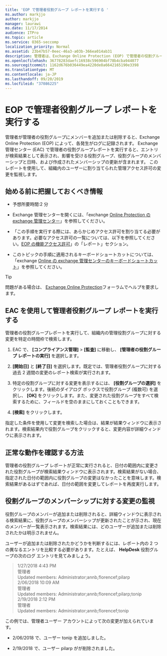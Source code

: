 ```yaml
---
title: 'EOP で管理者役割グループ レポートを実行する '
ms.author: markjjo
author: markjjo
manager: laurawi
ms.date: 11/17/2014
audience: ITPro
ms.topic: article
ms.service: O365-seccomp
localization_priority: Normal
ms.assetid: 23b47b57-0eec-46a3-a03b-366ea014ab31
description: 管理者は、Exchange Online Protection (EOP) で管理者の役割グループレポートを実行する方法について説明します。 このレポートは、管理者が管理者の役割グループに対してメンバーを追加または削除したときにログに記録されます。 Microsoft Exchange Online Protection (EOP) は、各発生回数をログに記録します。
ms.openlocfilehash: 36778283daefc16938c596904bf78b4cba944077
ms.sourcegitcommit: 1162d676b036449ea4220de8a6642165190e3398
ms.translationtype: MT
ms.contentlocale: ja-JP
ms.lasthandoff: 09/20/2019
ms.locfileid: "37086225"
---
```

# <a name="run-an-administrator-role-group-report-in-eop"></a>EOP で管理者役割グループ レポートを実行する

 管理者が管理者の役割グループにメンバーを追加または削除すると、Exchange Online Protection (EOP) によって、各発生がログに記録されます。 Exchange 管理センター (EAC) で管理者の役割グループレポートを実行すると、エントリが検索結果として表示され、影響を受ける役割グループ、役割グループのメンバーシップと日時、および作成されたメンバーシップの更新が含まれます。 このレポートを使用して、組織内のユーザーに割り当てられた管理アクセス許可の変更を監視します。
  
## <a name="what-do-you-need-to-know-before-you-begin"></a>始める前に把握しておくべき情報

- 予想所要時間:2 分

- Exchange 管理センターを開くには、「exchange [Online Protection の exchange 管理センター](exchange-admin-center-in-exchange-online-protection-eop.md)」を参照してください。

- 「この手順を実行する際には、あらかじめアクセス許可を割り当てる必要があります。必要なアクセス許可の一覧については、以下を参照してください。[EOP の機能アクセス許可](feature-permissions-in-eop.md)」の「レポート」セクション。

- このトピックの手順に適用されるキーボードショートカットについては、「exchange [Online の exchange 管理センターのキーボードショートカット](https://docs.microsoft.com/Exchange/accessibility/keyboard-shortcuts-in-admin-center)」を参照してください。

> [!TIP]
> 問題がある場合は、 [Exchange Online Protection](https://go.microsoft.com/fwlink/p/?linkId=285351)フォーラムでヘルプを要求します。
  
## <a name="use-the-eac-to-run-an-administrator-role-group-report"></a>EAC を使用して管理者役割グループ レポートを実行する

管理者の役割グループレポートを実行して、組織内の管理役割グループに対する変更を特定の時間枠で検索します。
  
1. EAC で、 **[コンプライアンス管理]** \> **[監査]** に移動し、 **[管理者の役割グループ レポートの実行]** を選択します。

2. **[開始日]** と **[終了日]** を選択します。既定では、管理者役割グループに対する過去 2 週間の変更のレポート検索が実行されます。

3. 特定の役割グループに対する変更を表示するには、 **[役割グループの選択]** をクリックします。後続のダイアログ ボックスで役割グループ (複数可) を選択し、 **[OK]** をクリックします。また、変更された役割グループをすべて検索するために、フィールドを空のままにしておくこともできます。

4. **[検索]** をクリックします。

指定した条件を使用して変更を検索した場合は、結果が結果ウィンドウに表示されます。検索結果内で役割グループをクリックすると、変更内容が詳細ウィンドウに表示されます。
  
## <a name="how-do-you-know-this-worked"></a>正常な動作を確認する方法

管理者の役割グループ レポートが正常に実行されると、日付の範囲内に変更された役割グループが検索結果ウィンドウに表示されます。検索結果がない場合、指定された日付の範囲内に役割グループの変更はなかったことを意味します。検索結果があるはずであれば、日付の範囲を変更してレポートを再度実行します。
  
## <a name="monitor-changes-to-role-group-membership"></a>役割グループのメンバーシップに対する変更の監視

役割グループのメンバーが追加または削除されると、詳細ウィンドウに表示される検索結果に、役割グループのメンバーシップが更新されたことが示され、現在のメンバーが一覧表示されます。検索結果には、どのユーザーが追加または削除されたかは明示されません。
  
ユーザーが追加または削除されたかどうかを判断するには、レポート内の 2 つの異なるエントリを比較する必要があります。たとえば、 **HelpDesk** 役割グループの次のログ エントリを見てみましょう。
  
> 1/27/2018 4:43 PM <br> 管理者 <br> Updated members: Administrator;annb,florencef;pilarp <br> 2/06/2018 10:09 AM <br> 管理者 <br> Updated members: Administrator;annb;florencef;pilarp;tonip <br> 2/19/2018 2:12 PM <br> 管理者 <br> Updated members: Administrator;annb;florencef;tonip

この例では、管理者ユーザー アカウントによって次の変更が加えられています。
  
- 2/06/2018 で、ユーザー tonip を追加しました。

- 2/19/2018 で、ユーザー pilarp がが削除されました。
